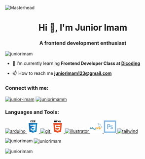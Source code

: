 ![Masterhead](https://user-images.githubusercontent.com/816965/38465790-8d461534-3b63-11e8-850c-c3cd76ef5048.gif)
<h1 align="center">Hi 👋, I'm Junior Imam</h1>
<h3 align="center">A frontend development enthusiast</h3>

<p align="left"> <img src="https://komarev.com/ghpvc/?username=juniorimam&label=Profile%20views&color=0e75b6&style=flat" alt="juniorimam" /> </p>

- 🌱 I’m currently learning **Frontend Developer Class at [Dicoding](https://dicoding.com)**

- 📫 How to reach me **juniorimam123@gmail.com**

<h3 align="left">Connect with me:</h3>
<p align="left">
<a href="https://linkedin.com/in/junior-imam" target="blank"><img align="center" src="https://raw.githubusercontent.com/rahuldkjain/github-profile-readme-generator/master/src/images/icons/Social/linked-in-alt.svg" alt="junior-imam" height="30" width="40" /></a>
<a href="https://instagram.com/juniorimamm" target="blank"><img align="center" src="https://raw.githubusercontent.com/rahuldkjain/github-profile-readme-generator/master/src/images/icons/Social/instagram.svg" alt="juniorimamm" height="30" width="40" /></a>
</p>

<h3 align="left">Languages and Tools:</h3>
<p align="left"> <a href="https://www.arduino.cc/" target="_blank" rel="noreferrer"> <img src="https://cdn.worldvectorlogo.com/logos/arduino-1.svg" alt="arduino" width="40" height="40"/> </a> <a href="https://www.w3schools.com/css/" target="_blank" rel="noreferrer"> <img src="https://raw.githubusercontent.com/devicons/devicon/master/icons/css3/css3-original-wordmark.svg" alt="css3" width="40" height="40"/> </a> <a href="https://git-scm.com/" target="_blank" rel="noreferrer"> <img src="https://www.vectorlogo.zone/logos/git-scm/git-scm-icon.svg" alt="git" width="40" height="40"/> </a> <a href="https://www.w3.org/html/" target="_blank" rel="noreferrer"> <img src="https://raw.githubusercontent.com/devicons/devicon/master/icons/html5/html5-original-wordmark.svg" alt="html5" width="40" height="40"/> </a> <a href="https://www.adobe.com/in/products/illustrator.html" target="_blank" rel="noreferrer"> <img src="https://www.vectorlogo.zone/logos/adobe_illustrator/adobe_illustrator-icon.svg" alt="illustrator" width="40" height="40"/> </a> <a href="https://www.mysql.com/" target="_blank" rel="noreferrer"> <img src="https://raw.githubusercontent.com/devicons/devicon/master/icons/mysql/mysql-original-wordmark.svg" alt="mysql" width="40" height="40"/> </a> <a href="https://www.photoshop.com/en" target="_blank" rel="noreferrer"> <img src="https://raw.githubusercontent.com/devicons/devicon/master/icons/photoshop/photoshop-line.svg" alt="photoshop" width="40" height="40"/> </a> <a href="https://tailwindcss.com/" target="_blank" rel="noreferrer"> <img src="https://www.vectorlogo.zone/logos/tailwindcss/tailwindcss-icon.svg" alt="tailwind" width="40" height="40"/> </a> </p>

<p><img align="left" src="https://github-readme-stats.vercel.app/api/top-langs?username=juniorimam&show_icons=true&theme=onedark&locale=en&layout=compact" alt="juniorimam" /></p>

<p>&nbsp;<img align="center" src="https://github-readme-stats.vercel.app/api?username=juniorimam&show_icons=true&theme=onedark&locale=en" alt="juniorimam" /></p>

<p><img align="center" src="https://github-readme-streak-stats.herokuapp.com/?user=juniorimam&theme=dark" alt="juniorimam" /></p>
